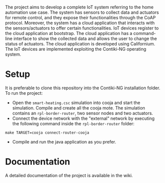 The project aims to develop a complete IoT system referring to the home automation use case. The system has sensors to collect data and actuators for remote control, and they expose their functionalities through the CoAP protocol. Moreover, the system has a cloud application that interacts with the sensors/actuators to offer certain functionalities. IoT devices register to the cloud application at bootstrap. The cloud application has a command-line interface to show the collected data and allows the user to change the status of actuators. The cloud application is developed using Californium. The IoT devices are implemented exploiting the Contiki-NG operating system.

# Setup
It is preferable to clone this repository into the Contiki-NG installation folder. To run the project:
- Open the `smart-heating.csc` simulation into cooja and start the simulation. Compile and create all the cooja mote. The simulation contains an `rpl-border-router`, two sensor nodes and two actuators. 
- Connect the device network with the "external" network by executing the following command inside the `rpl-border-router` folder:
```
make TARGET=cooja connect-router-cooja
```
- Compile and run the java application as you prefer.

# Documentation
A detailed documentation of the project is available in the wiki.

